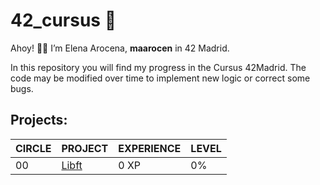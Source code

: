 # 42_cursus 👾

Ahoy! 👋🏼 I’m Elena Arocena, **maarocen** in 42 Madrid.

In this repository you will find my progress in the Cursus 42Madrid. The code may be modified over time to implement new logic or correct some bugs.

## Projects:

| CIRCLE | PROJECT | EXPERIENCE | LEVEL | 
|----------|----------|----------|----------|
| 00 | [Libft](https://github.com/marocena26/42_Libft) | 0 XP | 0% |


